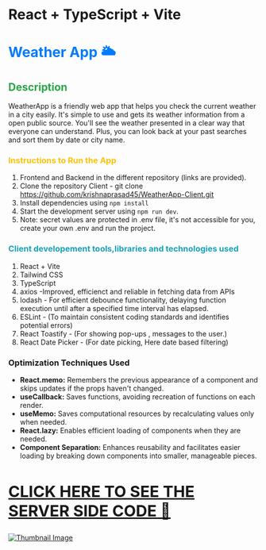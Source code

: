 # React + TypeScript + Vite

# <span style="color:#007bff;">Weather App 🌥
</span>

## <span style="color:#28a745;">Description</span>
WeatherApp is a friendly web app that helps you check the current weather in a city easily. It's simple to use and gets its weather information from a open public source. You'll see the weather presented in a clear way that everyone can understand. Plus, you can look back at your past searches and sort them by date or city name.
### <span style="color:#ffc107;">Instructions to Run the App</span>
1. Frontend and Backend in the different repository (links are provided).
2. Clone the repository Client - git clone https://github.com/krishnaprasad45/WeatherApp-Client.git
3. Install dependencies using `npm install`
4. Start the development server using `npm run dev`.
5. Note: secret values are protected in .env file, it's not accessible for you, create your own .env and run the project.

### <span style="color:#17a2b8;"> Client developement tools,libraries and technologies used</span>
1. React + Vite 
2. Tailwind CSS
3. TypeScript
4. axios -Improved, efficienct and reliable in fetching data from APIs
5. lodash - For efficient debounce functionality, delaying function execution until after a specified time interval has elapsed.
6. ESLint - (To maintain consistent coding standards and identifies potential errors)
7. React Toastify - (For showing pop-ups , messages to the user.)
8. React Date Picker - (For date picking, Here date based filtering)

### Optimization Techniques Used

- **React.memo:** Remembers the previous appearance of a component and skips updates if the props haven't changed.
- **useCallback:** Saves functions, avoiding recreation of functions on each render.
- **useMemo:** Saves computational resources by recalculating values only when needed.
- **React.lazy:** Enables efficient loading of components when they are needed.
- **Component Separation:** Enhances reusability and facilitates easier loading by breaking down components into smaller, manageable pieces.



<a href="https://github.com/krishnaprasad45/WeatherApp-Server.git"><h2>CLICK HERE TO SEE THE SERVER SIDE CODE 🌟</h2></a>
---

[![Thumbnail Image](https://drive.google.com/uc?id=12ry1wvHkbMgMEgGMH55WVVO5f8ih99Ch)](https://drive.google.com/file/d/1KfTUxoKJnYvDkDqPsiQ2b-40hW2NkC4B/view?usp=sharing)


